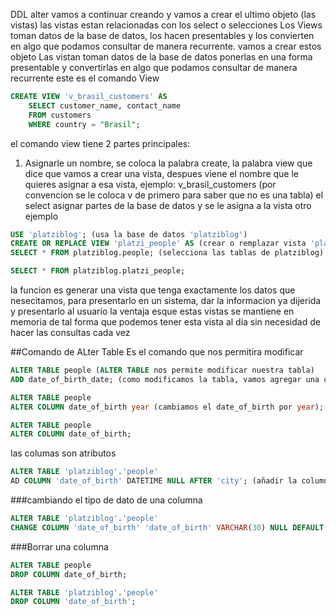 DDL alter
vamos a continuar creando y vamos a crear el ultimo objeto (las vistas)
las vistas estan relacionadas con los select o selecciones
Los Views toman datos de la base de datos,
los hacen presentables y los convierten en algo que podamos consultar de manera recurrente.
vamos a crear estos objeto
Las vistan toman datos de la base de datos ponerlas en una forma presentable y convertirlas en algo que podamos consultar de manera recurrente
este es el comando View

```sql
CREATE VIEW 'v_brasil_customers' AS
	SELECT customer_name, contact_name
	FROM customers
	WHERE country = "Brasil";
```

el comando view tiene 2 partes principales:

1. Asignarle un nombre, se coloca la palabra create, la palabra view que dice que vamos a crear una vista, despues viene el nombre que le quieres asignar a esa vista, ejemplo: v_brasil_customers (por convencion se le coloca v de primero para saber que no es una tabla)
   el select asignar partes de la base de datos y se le asigna a la vista
   otro ejemplo

```sql
USE 'platziblog'; (usa la base de datos 'platziblog')
CREATE OR REPLACE VIEW 'platzi_people' AS (crear o remplazar vista 'platzi_people')
SELECT * FROM platziblog.people; (selecciona las tablas de platziblog)
```

```sql
SELECT * FROM platziblog.platzi_people;
```

la funcion es generar una vista que tenga exactamente los datos que nesecitamos, para presentarlo en un sistema, dar la informacion ya dijerida y presentarlo al usuario
la ventaja esque estas vistas se mantiene en memoria de tal forma que podemos tener esta vista al dia sin necesidad de hacer las consultas cada vez

##Comando de ALter Table
Es el comando que nos permitira modificar

```sql
ALTER TABLE people (ALTER TABLE nos permite modificar nuestra tabla)
ADD date_of_birth_date; (como modificamos la tabla, vamos agregar una columna)

ALTER TABLE people
ALTER COLUMN date_of_birth year (cambiamos el date_of_birth por year);

ALTER TABLE people
ALTER COLUMN date_of_birth;
```

las columas son atributos

```sql
ALTER TABLE 'platziblog'.'people'
AD COLUMN 'date_of_birth' DATETIME NULL AFTER 'city'; (añadir la columna date_of_birth despues de city)
```

###cambiando el tipo de dato de una columna

```sql
ALTER TABLE 'platziblog'.'people'
CHANGE COLUMN 'date_of_birth' 'date_of_birth' VARCHAR(30) NULL DEFAULT NULL;
```

###Borrar una columna

```sql
ALTER TABLE people
DROP COLUMN date_of_birth;
```

```sql
ALTER TABLE 'platziblog'.'people'
DROP COLUMN 'date_of_birth';
```
